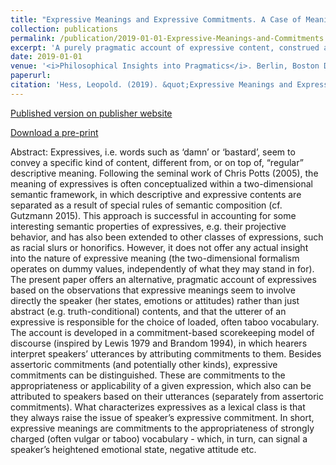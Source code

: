 ```yaml
---
title: "Expressive Meanings and Expressive Commitments. A Case of Meaning as Use"
collection: publications
permalink: /publication/2019-01-01-Expressive-Meanings-and-Commitments
excerpt: 'A purely pragmatic account of expressive content, construed as emerging from the speaker's choice to use (weakly or stronly) taboo language'
date: 2019-01-01
venue: '<i>Philosophical Insights into Pragmatics</i>. Berlin, Boston De Gruyter'
paperurl: 
citation: 'Hess, Leopold. (2019). &quot;Expressive Meanings and Expressive Commitments. A Case of Meaning as Use&quot;. In <i>Philosophical Insights into Pragmatics</i>. Berlin, Boston De Gruyter. doi.org/10.1515/9783110628937-010'
---
```

[Published version on publisher website](https://www.degruyter.com/view/book/9783110628937/10.1515/9783110628937-010.xml?rskey=4UZkHv&result=4)

[Download a pre-print](https://www.academia.edu/35179753/Expressive_meanings_and_expressive_commitments_a_case_of_meaning_as_use)

Abstract: Expressives, i.e. words such as ‘damn’ or ‘bastard’, seem to convey a specific kind of content, different from, or on top of, “regular” descriptive meaning. Following the seminal work of Chris Potts (2005), the meaning of expressives is often conceptualized within a two-dimensional semantic framework, in which descriptive and expressive contents are separated as a result of special rules of semantic composition (cf. Gutzmann 2015). This approach is successful in accounting for some interesting semantic properties of expressives, e.g. their projective behavior, and has also been extended to other classes of expressions, such as racial slurs or honorifics. However, it does not offer any actual insight into the nature of expressive meaning (the two-dimensional formalism operates on dummy values, independently of what they may stand in for). The present paper offers an alternative, pragmatic account of expressives based on the observations that expressive meanings seem to involve directly the speaker (her states, emotions or attitudes) rather than just abstract (e.g. truth-conditional) contents, and that the utterer of an expressive is responsible for the choice of loaded, often taboo vocabulary. The account is developed in a commitment-based scorekeeping model of discourse (inspired by Lewis 1979 and Brandom 1994), in which hearers interpret speakers’ utterances by attributing commitments to them. Besides assertoric commitments (and potentially other kinds), expressive commitments can be distinguished. These are commitments to the appropriateness or applicability of a given expression, which also can be attributed to speakers based on their utterances (separately from assertoric commitments). What characterizes expressives as a lexical class is that they always raise the issue of speaker’s expressive commitment. In short, expressive meanings are commitments to the appropriateness of strongly charged (often vulgar or taboo) vocabulary - which, in turn, can signal a speaker’s heightened emotional state, negative attitude etc.
